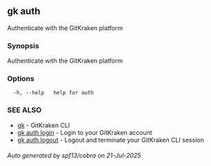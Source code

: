 ## gk auth

Authenticate with the GitKraken platform

### Synopsis

Authenticate with the GitKraken platform

### Options

```
  -h, --help   help for auth
```

### SEE ALSO

* [gk](gk.md)	 - GitKraken CLI
* [gk auth login](gk_auth_login.md)	 - Login to your GitKraken account
* [gk auth logout](gk_auth_logout.md)	 - Logout and terminate your GitKraken CLI session

###### Auto generated by spf13/cobra on 21-Jul-2025
